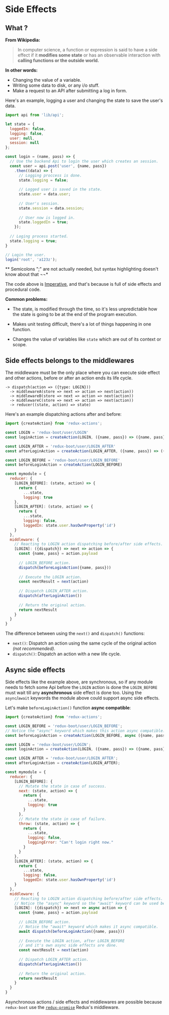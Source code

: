 # Side Effects

## What ?

**From Wikipedia:**
> In computer science, a function or expression is said to have a side effect if it **modifies some state** or has an observable interaction with **calling functions or the outside world.**

**In other words:**

- Changing the value of a variable.
- Writing some data to disk, or any i/o stuff.
- Make a request to an API after submitting a log in form.

Here's an example, logging a user and changing the state to save the user's data.
```js
import api from 'lib/api';

let state = {
  loggedIn: false,
  logging: false,
  user: null,
  session: null
};

const login = (name, pass) => {
  // Use the backend Api to login the user which creates an session.
  const user = api.post('user', {name, pass})
    .then((data) => {
      // Logging proccess is done.
      state.logging = false;
      
      // Logged user is saved in the state.
      state.user = data.user;
      
      // User's session.
      state.session = data.session;
      
      // User now is logged in.
      state.loggedIn = true;
    });
  
  // Loging process started.
  state.logging = true;
}

// Login the user.
login('root', 'a123z');
```
** Semicolons ";" are not actually needed, but syntax highlighting doesn't know about that ¬¬*

The code above is [Imperative](https://en.wikipedia.org/wiki/Imperative_programming), and that's because is full of side effects and procedural code.

**Common problems:**

- The state, is modified through the time, so it's less unpredictable how the state is going to be at the end of the program execution.

- Makes unit testing difficult, there's a lot of things happening in one function.

- Changes the value of variables like `state` which are out of its context or scope.

## Side effects belongs to the middlewares

The middleware must be the only place where you can execute side effect and other actions, before or after an action ends its life cycle.
```
-> dispatch(action => ({type: LOGIN})) 
  -> middlewareA(store => next => action => next(action))
  -> middlewareB(store => next => action => next(action))
  -> middlewareC(store => next => action => next(action))
  -> reducer((state, action) => state)
```

Here's an example dispatching actions after and before:
```js
import {createAction} from 'redux-actions';

const LOGIN = 'redux-boot/user/LOGIN'
const loginAction = createAction(LOGIN, ({name, pass}) => ({name, pass}))

const LOGIN_AFTER = 'redux-boot/user/LOGIN_AFTER'
const afterLoginAction = createAction(LOGIN_AFTER, ({name, pass}) => ({name, pass}))

const LOGIN_BEFORE = 'redux-boot/user/LOGIN_BEFORE'
const beforeLoginAction = createAction(LOGIN_BEFORE)

const mymodule = {
  reducer: {
    [LOGIN_BEFORE]: (state, action) => {
      return {
        ...state,
        logging: true
    },
    [LOGIN_AFTER]: (state, action) => {
      return {
        ...state,
        logging: false,
        loggedIn: state.user.hasOwnProperty('id')
    }
  },
  middleware: {
    // Reacting to LOGIN action dispatching before/after side effects.
    [LOGIN]: ({dispatch}) => next => action => {
      const {name, pass} = action.payload
      
      // LOGIN_BEFORE action.
      dispatch(beforeLoginAction({name, pass}))
      
      // Execute the LOGIN action.
      const nextResult = next(action)
      
      // Dispatch LOGIN_AFTER action.
      dispatch(afterLoginAction())
      
      // Return the original action.
      return nextResult
    }
  }
}
```

The difference between using the `next()` and `dispatch()` functions:

- `next()`: Dispatch an action using the same cycle of the original action *(not recommended)*.
- `dispatch()`: Dispatch an action with a new life cycle.

## Async side effects

Side effects like the example above, are synchronous, so if any module needs to fetch some Api before the `LOGIN` action is done the `LOGIN_BEFORE` must wait till any **asynchronous** side effect is done too.
Using the `async`/`await` keywords the module above could support async side effects.

Let's make `beforeLoginAction()` function **async compatible**:

```js
import {createAction} from 'redux-actions';

const LOGIN_BEFORE = 'redux-boot/user/LOGIN_BEFORE';
// Notice the "async" keyword which makes this action async compatible.
const beforeLoginAction = createAction(LOGIN_BEFORE, async ({name, pass}) => ({name, pass}));

const LOGIN = 'redux-boot/user/LOGIN';
const loginAction = createAction(LOGIN, ({name, pass}) => ({name, pass}));

const LOGIN_AFTER = 'redux-boot/user/LOGIN_AFTER';
const afterLoginAction = createAction(LOGIN_AFTER);

const mymodule = {
  reducer: {
    [LOGIN_BEFORE]: {
      // Mutate the state in case of success.
      next: (state, action) => {
        return {
          ...state,
          logging: true
        }
      },
      // Mutate the state in case of failure.
      throw: (state, action) => {
        return {
          ...state,
          logging: false,
          loggingError: "Can't login right now."
        }
      }
    },
    [LOGIN_AFTER]: (state, action) => {
      return {
        ...state,
        logging: false,
        loggedIn: state.user.hasOwnProperty('id')
    }
  },
  middleware: {
    // Reacting to LOGIN action dispatching before/after side effects.
    // Notice the "async" keyword so the "await" keyword can be used below.
    [LOGIN]: ({dispatch}) => next => async action => {
      const {name, pass} = action.payload
      
      // LOGIN_BEFORE action.
      // Notice the "await" keyword which makes it async compatible.
      await dispatch(beforeLoginAction({name, pass}))
      
      // Execute the LOGIN action, after LOGIN_BEFORE
      // and it's own async side effects are done.
      const nextResult = next(action)
      
      // Dispatch LOGIN_AFTER action.
      dispatch(afterLoginAction())
      
      // Return the original action.
      return nextResult
    }
  }
}
```

Asynchronous actions / side effects and middlewares are possible because `redux-boot` use the [`redux-promise`](https://github.com/acdlite/redux-promise) Redux's middleware.